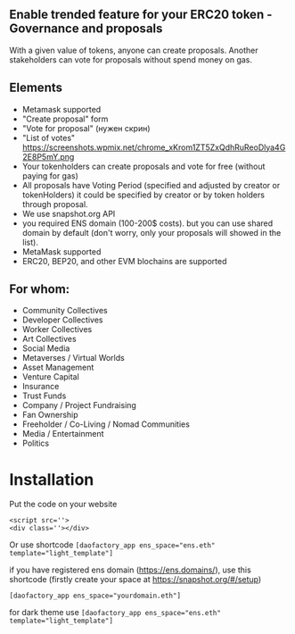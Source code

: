 ## Enable trended feature for your ERC20 token - Governance and proposals 
With a given value of tokens, anyone can create proposals. Another stakeholders can vote for proposals without spend money on gas. 

## Elements
- Metamask supported
- "Create proposal" form  
- "Vote for proposal" (нужен скрин)
- "List of votes" https://screenshots.wpmix.net/chrome_xKrom1ZT5ZxQdhRuReoDlya4G2E8P5mY.png 
- Your tokenholders can create proposals and vote for free (without paying for gas)
- All proposals have Voting Period (specified and adjusted by creator or tokenHolders) it could be specified by creator or by token holders through proposal.
- We use snapshot.org API
- you required ENS domain (100-200$ costs). but you can use shared domain by default (don't worry, only your proposals will showed in the list).  
- MetaMask supported
- ERC20, BEP20, and other EVM blochains are supported

## For whom: 
- Community Collectives
- Developer Collectives
- Worker Collectives
- Art Collectives
- Social Media
- Metaverses / Virtual Worlds
- Asset Management
- Venture Capital
- Insurance
- Trust Funds
- Company / Project Fundraising
- Fan Ownership
- Freeholder / Co-Living / Nomad Communities
- Media / Entertainment
- Politics

# Installation

Put the code on your website 
```
<script src=''>
<div class=''></div>
```
Or use shortcode ```[daofactory_app ens_space="ens.eth" template="light_template"]```

if you have registered ens domain (https://ens.domains/), use this shortcode (firstly create your space at https://snapshot.org/#/setup)
```
[daofactory_app ens_space="yourdomain.eth"]
```

for dark theme use ```[daofactory_app ens_space="ens.eth" template="light_template"]```
